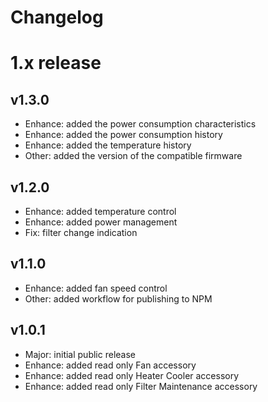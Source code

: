 Changelog
=========

# 1.x release

## v1.3.0
- Enhance: added the power consumption characteristics
- Enhance: added the power consumption history
- Enhance: added the temperature history
- Other: added the version of the compatible firmware

## v1.2.0

- Enhance: added temperature control
- Enhance: added power management
- Fix: filter change indication

## v1.1.0

- Enhance: added fan speed control
- Other: added workflow for publishing to NPM

## v1.0.1

- Major: initial public release
- Enhance: added read only Fan accessory
- Enhance: added read only Heater Cooler accessory
- Enhance: added read only Filter Maintenance accessory

